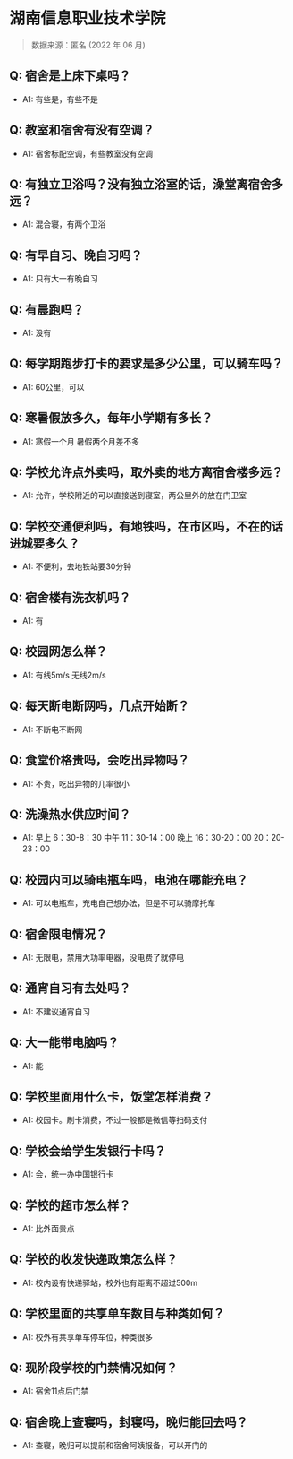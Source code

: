 # 湖南信息职业技术学院

> 数据来源：匿名 (2022 年 06 月)

## Q: 宿舍是上床下桌吗？

- A1: 有些是，有些不是

## Q: 教室和宿舍有没有空调？

- A1: 宿舍标配空调，有些教室没有空调

## Q: 有独立卫浴吗？没有独立浴室的话，澡堂离宿舍多远？

- A1: 混合寝，有两个卫浴

## Q: 有早自习、晚自习吗？

- A1: 只有大一有晚自习

## Q: 有晨跑吗？

- A1: 没有

## Q: 每学期跑步打卡的要求是多少公里，可以骑车吗？

- A1: 60公里，可以

## Q: 寒暑假放多久，每年小学期有多长？

- A1: 寒假一个月 暑假两个月差不多

## Q: 学校允许点外卖吗，取外卖的地方离宿舍楼多远？

- A1: 允许，学校附近的可以直接送到寝室，两公里外的放在门卫室

## Q: 学校交通便利吗，有地铁吗，在市区吗，不在的话进城要多久？

- A1: 不便利，去地铁站要30分钟

## Q: 宿舍楼有洗衣机吗？

- A1: 有

## Q: 校园网怎么样？

- A1: 有线5m/s 无线2m/s

## Q: 每天断电断网吗，几点开始断？

- A1: 不断电不断网

## Q: 食堂价格贵吗，会吃出异物吗？

- A1: 不贵，吃出异物的几率很小

## Q: 洗澡热水供应时间？

- A1: 早上 6：30-8：30
中午 11：30-14：00
晚上 
16：30-20：00
20：20-23：00

## Q: 校园内可以骑电瓶车吗，电池在哪能充电？

- A1: 可以电瓶车，充电自己想办法，但是不可以骑摩托车

## Q: 宿舍限电情况？

- A1: 无限电，禁用大功率电器，没电费了就停电

## Q: 通宵自习有去处吗？

- A1: 不建议通宵自习

## Q: 大一能带电脑吗？

- A1: 能

## Q: 学校里面用什么卡，饭堂怎样消费？

- A1: 校园卡。刷卡消费，不过一般都是微信等扫码支付

## Q: 学校会给学生发银行卡吗？

- A1: 会，统一办中国银行卡

## Q: 学校的超市怎么样？

- A1: 比外面贵点

## Q: 学校的收发快递政策怎么样？

- A1: 校内设有快递驿站，校外也有距离不超过500m

## Q: 学校里面的共享单车数目与种类如何？

- A1: 校外有共享单车停车位，种类很多

## Q: 现阶段学校的门禁情况如何？

- A1: 宿舍11点后门禁

## Q: 宿舍晚上查寝吗，封寝吗，晚归能回去吗？

- A1: 查寝，晚归可以提前和宿舍阿姨报备，可以开门的

